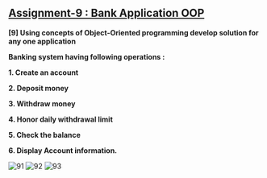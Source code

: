 ## [Assignment-9 : Bank Application OOP](https://github.com/shinchancode/Object-Oriented-Programming-Lab/tree/main/9%20Bank%20Application)

**[9] Using concepts of Object-Oriented programming develop solution for any one application**

**Banking system having following operations :**

**1. Create an account**

**2. Deposit money**

**3. Withdraw money**

**4. Honor daily withdrawal limit**

**5. Check the balance**

**6. Display Account information.**

![91](https://user-images.githubusercontent.com/72682683/131029579-3d64f5fb-d9d9-4fde-97f8-6d2fc3ad6e3a.png)
![92](https://user-images.githubusercontent.com/72682683/131029594-18161765-c277-42d9-a0b7-b5b316579990.png)
![93](https://user-images.githubusercontent.com/72682683/131029608-e1b1f857-d6d1-4983-8119-54d78b2fd07d.png)

